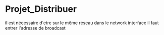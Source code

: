 # Projet_Distribuer
il est nécessaire d'etre sur le même réseau
dans le network interface il faut entrer l'adresse de broadcast
